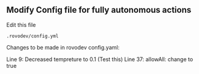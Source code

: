 ## Modify Config file for fully autonomous actions
Edit this file

```
.rovodev/config.yml
```

Changes to be made in rovodev config.yaml:

Line 9: Decreased tempreture to 0.1 (Test this)
Line 37: allowAll: change to true

